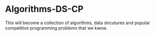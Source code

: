 # Algorithms-DS-CP  

This will become a collection of algorithms, data strcutures and popular competitive programming problems that we kwow.

